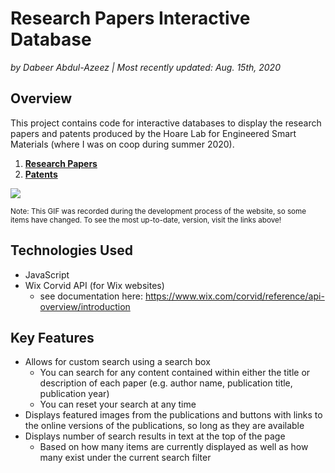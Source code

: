 # Research Papers Interactive Database

 *by Dabeer Abdul-Azeez | Most recently updated: Aug. 15th, 2020*



## Overview

This project contains code for interactive databases to display the research papers and patents produced by the Hoare Lab for Engineered Smart Materials (where I was on coop during summer 2020). 

1. **[Research Papers](https://hoaretr.wixsite.com/hoarelab/research-papers)**
2. **[Patents](https://hoaretr.wixsite.com/hoarelab/patents)**



![](README.assets/ResearchPapers.gif)

<small>Note: This GIF was recorded during the development process of the website, so some items have changed. To see the most up-to-date, version, visit the links above!</small>



## Technologies Used

- JavaScript
- Wix Corvid API (for Wix websites)
  - see documentation here: https://www.wix.com/corvid/reference/api-overview/introduction



## Key Features

- Allows for custom search using a search box
  - You can search for any content contained within either the title or description of each paper (e.g. author name, publication title, publication year)
  - You can reset your search at any time
- Displays featured images from the publications and buttons with links to the online versions of the publications, so long as they are available
- Displays number of search results in text at the top of the page 
  - Based on how many items are currently displayed as well as how many exist under the current search filter

